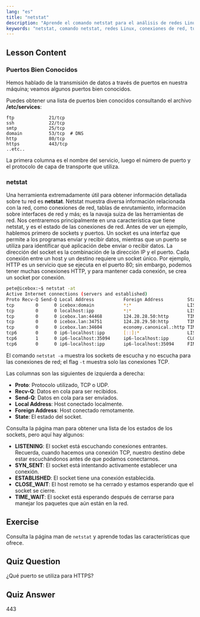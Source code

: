 ```yaml
---
lang: "es"
title: "netstat"
description: "Aprende el comando netstat para el análisis de redes Linux. Comprende las conexiones de red, puertos y sockets con esta guía para principiantes."
keywords: "netstat, comando netstat, redes Linux, conexiones de red, tutorial Linux, principiante, guía"
---
```


## Lesson Content

### Puertos Bien Conocidos

Hemos hablado de la transmisión de datos a través de puertos en nuestra máquina; veamos algunos puertos bien conocidos.

Puedes obtener una lista de puertos bien conocidos consultando el archivo **/etc/services**:

```plaintext
ftp             21/tcp
ssh             22/tcp
smtp            25/tcp
domain          53/tcp  # DNS
http            80/tcp
https           443/tcp
..etc..
```

La primera columna es el nombre del servicio, luego el número de puerto y el protocolo de capa de transporte que utiliza.

### netstat

Una herramienta extremadamente útil para obtener información detallada sobre tu red es **netstat**. Netstat muestra diversa información relacionada con la red, como conexiones de red, tablas de enrutamiento, información sobre interfaces de red y más; es la navaja suiza de las herramientas de red. Nos centraremos principalmente en una característica que tiene netstat, y es el estado de las conexiones de red. Antes de ver un ejemplo, hablemos primero de sockets y puertos. Un socket es una interfaz que permite a los programas enviar y recibir datos, mientras que un puerto se utiliza para identificar qué aplicación debe enviar o recibir datos. La dirección del socket es la combinación de la dirección IP y el puerto. Cada conexión entre un host y un destino requiere un socket único. Por ejemplo, HTTP es un servicio que se ejecuta en el puerto 80; sin embargo, podemos tener muchas conexiones HTTP, y para mantener cada conexión, se crea un socket por conexión.

```bash
pete@icebox:~$ netstat -at
Active Internet connections (servers and established)
Proto Recv-Q Send-Q Local Address           Foreign Address         State
tcp        0      0 icebox:domain           *:*                     LISTEN
tcp        0      0 localhost:ipp           *:*                     LISTEN
tcp        0      0 icebox.lan:44468        124.28.28.50:http       TIME_WAIT
tcp        0      0 icebox.lan:34751        124.28.29.50:http       TIME_WAIT
tcp        0      0 icebox.lan:34604        economy.canonical.:http TIME_WAIT
tcp6       0      0 ip6-localhost:ipp       [::]:*                  LISTEN
tcp6       1      0 ip6-localhost:35094     ip6-localhost:ipp       CLOSE_WAIT
tcp6       0      0 ip6-localhost:ipp       ip6-localhost:35094     FIN_WAIT2
```

El comando `netstat -a` muestra los sockets de escucha y no escucha para las conexiones de red; el flag `-t` muestra solo las conexiones TCP.

Las columnas son las siguientes de izquierda a derecha:

- **Proto**: Protocolo utilizado, TCP o UDP.
- **Recv-Q**: Datos en cola para ser recibidos.
- **Send-Q**: Datos en cola para ser enviados.
- **Local Address**: Host conectado localmente.
- **Foreign Address**: Host conectado remotamente.
- **State**: El estado del socket.

Consulta la página man para obtener una lista de los estados de los sockets, pero aquí hay algunos:

- **LISTENING**: El socket está escuchando conexiones entrantes. Recuerda, cuando hacemos una conexión TCP, nuestro destino debe estar escuchándonos antes de que podamos conectarnos.
- **SYN_SENT**: El socket está intentando activamente establecer una conexión.
- **ESTABLISHED**: El socket tiene una conexión establecida.
- **CLOSE_WAIT**: El host remoto se ha cerrado y estamos esperando que el socket se cierre.
- **TIME_WAIT**: El socket está esperando después de cerrarse para manejar los paquetes que aún están en la red.

## Exercise

Consulta la página man de `netstat` y aprende todas las características que ofrece.

## Quiz Question

¿Qué puerto se utiliza para HTTPS?

## Quiz Answer

443
